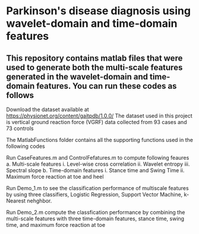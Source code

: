 # Parkinson's disease diagnosis using wavelet-domain and time-domain features

## This repository contains matlab files that were used to generate both the multi-scale features generated in the  wavelet-domain and time-domain features. You can run these codes as follows

Download the dataset available at https://physionet.org/content/gaitpdb/1.0.0/
  The dataset used in this project is vertical ground reaction force (VGRF) data collected from 93 cases and 73 controls 

The MatlabFunctions folder contains all the supporting functions used in the following  codes 

Run CaseFeatures.m and ControlFefatures.m  to compute following feaures 
   a. Multi-scale features 
    i. Level-wise cross correlation 
    ii. Wavelet entropy
    iii. Spectral slope 
   b. Time-domain features 
    i. Stance time and Swing Time
    ii. Maximum force reaction at toe and heel

Run Demo_1.m to see the classification performance of multiscale features by using three classifiers, Logistic Regression, Support Vector Machine, k-Nearest nehghbor.

Run Demo_2.m compute the classfication performance by combining the multi-scale features with three time-domain features, stance time, swing time, and maximum force reaction at toe
